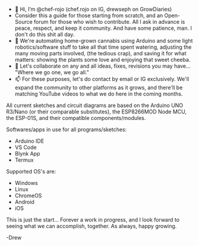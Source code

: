 - 👋 Hi, I’m @chef-rojo (chef.rojo on IG, drewseph on GrowDiaries)
- Consider this a guide for those starting from scratch, and an Open-Source forum for those who wish to contribute. All I ask in advance is peace, respect, and keep it community. And have some patience, man. I don't do this shit all day.
- 🌱 We're automating home-grown cannabis using Arduino and some light robotics/software stuff to take all that time spent watering, adjusting the many moving parts involved, (the tedious crap), and saving it for what matters: showing the plants some love and enjoying that sweet cheeba.
- 💞️ Let's collaborate on any and all ideas, fixes, revisions you may have... "Where we go one, we go all."
- 📫 For these purposes, let's do contact by email or IG exclusively. We'll expand the community to other platforms as it grows, and there'll be matching YouTube videos to what we do here in the coming months.

<!---
drewseph-grows/drewseph-grows is a ✨ special ✨ repository because its `README.md` (this file) appears on your GitHub profile.
You can click the Preview link to take a look at your changes.
--->

All current sketches and circuit diagrams are based on the Arduino UNO R3/Nano (or their comparable substitutes), the ESP8266MOD Node MCU, the ESP-01S, and their compatible components/modules.

Softwares/apps in use for all programs/sketches:
- Arduino IDE
- VS Code
- Blynk App
- Termux 

Supported OS's are:
- Windows
- Linux
- ChromeOS
- Android
- iOS

This is just the start... Forever a work in progress, and I look forward to seeing what we can accomplish, together. 
As always, happy growing. 

-Drew

